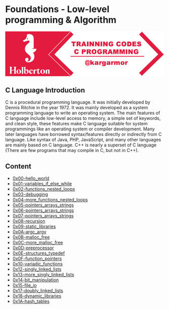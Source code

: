 # Foundations - Low-level programming & Algorithm
![](logo.jpg)
## C Language Introduction

C is a procedural programming language. It was initially developed by Dennis Ritchie in the year 1972. It was mainly developed as a system programming language to write an operating system. The main features of C language include low-level access to memory, a simple set of keywords, and clean style, these features make C language suitable for system programmings like an operating system or compiler development.
Many later languages have borrowed syntax/features directly or indirectly from C language. Like syntax of Java, PHP, JavaScript, and many other languages are mainly based on C language. C++ is nearly a superset of C language (There are few programs that may compile in C, but not in C++).

## Content

- [0x00-hello_world](/0x00-hello_world)
- [0x01-variables_if_else_while](/0x01-variables_if_else_while)
- [0x02-functions_nested_loops](/0x02-functions_nested_loops)
- [0x03-debugging](/0x03-debugging)
- [0x04-more_functions_nested_loops](/0x04-more_functions_nested_loops)
- [0x05-pointers_arrays_strings](/0x05-pointers_arrays_strings)
- [0x06-pointers_arrays_strings](/0x06-pointers_arrays_strings)
- [0x07-pointers_arrays_strings](/0x07-pointers_arrays_strings)
- [0x08-recursion](/0x08-recursion)
- [0x09-static_libraries](/0x09-static_libraries)
- [0x0A-argc_argv](/0x0A-argc_argv)
- [0x0B-malloc_free](/0x0B-malloc_free)
- [0x0C-more_malloc_free](/0x0C-more_malloc_free)
- [0x0D-preprocessor](/0x0D-preprocessor)
- [0x0E-structures_typedef](/0x0E-structures_typedef)
- [0x0F-function_pointers](/0x0F-function_pointers)
- [0x10-variadic_functions](/0x10-variadic_functions)
- [0x12-singly_linked_lists](/0x12-singly_linked_lists)
- [0x13-more_singly_linked_lists](/0x13-more_singly_linked_lists)
- [0x14-bit_manipulation](/0x14-bit_manipulation)
- [0x15-file_io](/0x15-file_io)
- [0x17-doubly_linked_lists](/0x17-doubly_linked_lists)
- [0x18-dynamic_libraries](/0x18-dynamic_libraries)
- [0x1A-hash_tables](/0x1A-hash_tables)
